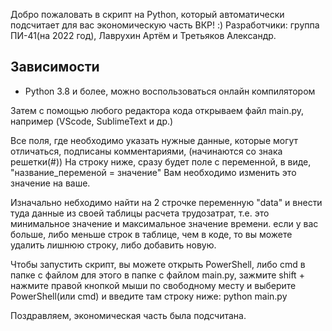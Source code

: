 Добро пожаловать в скрипт на Python, который автоматически подсчитает для вас экономическую часть ВКР! :)
Разработчики: группа ПИ-41(на 2022 год), Лаврухин Артём и Третьяков Александр.

## Зависимости

* Python 3.8 и более, можно воспользоваться онлайн компилятором

Затем с помощью любого редактора кода открываем файл main.py, например (VScode, SublimeText и др.)

Все поля, где необходимо указать нужные данные, которые могут отличаться, подписаны комментариями, (начинаются со знака решетки(#))
На строку ниже, сразу будет поле с переменной, в виде, "название_переменой = значение"
Вам необходимо изменить это значение на ваше.

Изначально небходимо найти на 2 строчке переменную "data"
и внести туда данные из своей таблицы расчета трудозатрат, т.е. это минимальное значение и максимальное значение времени.
если у вас больше, либо меньше строк в таблице, чем в коде, то вы можете удалить лишнюю строку, либо добавить новую.

Чтобы запустить скрипт, вы можете открыть PowerShell, либо cmd в папке с файлом
для этого в папке с файлом main.py, зажмите shift + нажмите правой кнопкой мыши по свободному месту и выберите PowerShell(или cmd)
и введите там строку ниже:
python main.py

Поздравляем, экономическая часть была подсчитана.
